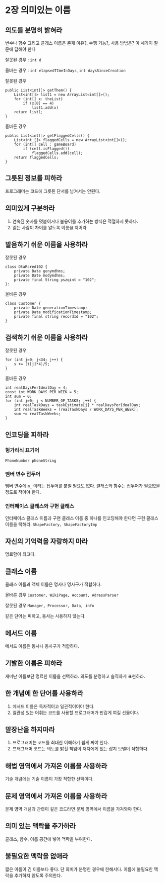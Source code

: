 # 2장 의미있는 이름

## 의도를 분명히 밝혀라

변수나 함수 그리고 클래스 이름은 존재 이유?, 수행 기능?, 사용 방법은? 이 세가지 질문에 답해야 한다

잘못된 경우 : `int d`

올바는 경우 : `int elapsedTImeInDays`, `int daysSinceCreation`

잘못된 경우

```
public List<int[]> getThem() {
    List<int[]> list1 = new ArrayList<int[]>();
    for (int[] x: theList)
        if (x[0] == 4)
            list1.add(x)
    return list1;
}
```

올바른 경우

```
public List<int[]> getFlaggedCells() {
    List<int []> flaggedCells = new ArrayList<int[]>();
    for (int[] cell : gameBoard)
        if (cell.isFlagged())
            flaggedCells.add(cell);
    return flaggedCells;
}
```

## 그릇된 정보를 피하라

프로그래머는 코드에 그릇된 단서를 남겨서는 안된다.

## 의미있게 구분하라

1. 연속된 숫자를 덧붙이거나 불용어를 추가하는 방식은 적절하지 못하다.
2. 읽는 사람이 차이를 알도록 이름을 지어라

## 발음하기 쉬운 이름을 사용하라

잘못된 경우

```
class DtaRcred102 {
    private Date genymdhms;
    private Date modymdhms;
    private final String pszqint = "102";
}:
```

올바른 경우

```
class Customer {
    private Date generationTimestamp;
    private Date modificationTimestamp;
    private final string recordId = "102";
}
```

## 검색하기 쉬운 이름을 사용하라

잘못된 경우

```
for (int j=0; j<34; j++) {
    s += (t[j]*4)/5;
}
```

올바른 경우

```
int realDaysPerIdealDay = 4;
const int WORK_DAYS_PER_WEEK = 5;
int sum = 0;
for (int j=0; j < NUMBER_OF_TASKS; j++) {
    int realTaskDays = taskEstimate[j] * realDaysPerIdealDay;
    int realTaskWeeks = (realTaskDays / WORK_DAYS_PER_WEEK);
    sum += realTaskWeeks;
}
```

## 인코딩을 피하라

### 헝가리식 표기어

`PhoneNumber phoneString`

### 멤버 변수 접두어

멤버 면수에 `m_` 이라는 접두어를 붙일 필요도 없다.
클래스와 함수는 접두어가 필요없을 정도로 작아야 한다.

### 인터페이스 클래스와 구현 클래스

인터페이스 클래스 이름과 구현 클래스 이름 중 하나를 인코딩해야 한다면 구현 클래스 이름을 택해라.
`ShapeFactory, ShapeFactoryImp`

## 자신의 기억력을 자랑하지 마라

명료함이 최고다.

## 클래스 이름

클래스 이름과 객체 이름은 명사나 명사구가 적합하다.

올바른 경우
`Customer, WikiPage, Account, AdressParser`

잘못된 경우
`Manager, Processor, Data, info`

같은 단어는 피하고, 동사는 사용하지 않는다.

## 메서드 이름

메서드 이름은 동사나 동사구가 적합하다.

## 기발한 이름은 피하라

재미난 이름보단 명료한 이름을 선택하라.
의도를 분명하고 솔직하게 표현하라.

## 한 개념에 한 단어를 사용하라

1. 메서드 이름은 독자적이고 일관적이어야 한다.
2. 일관성 있는 어휘는 코드를 사용할 프로그래머가 반갑게 여길 선물이다.

## 말장난을 하지마라

1. 프로그래머는 코드를 최대한 이해하기 쉽게 짜야 한다.
2. 프래그래머 코드는 의도를 밝힐 책임이 저자에게 있는 잡지 모델이 적합하다.

## 해법 영역에서 가져온 이름을 사용하라

기술 개념에는 기술 이름이 가장 적합한 선택이다.

## 문제 영역에서 가져온 이름을 사용하라

문제 영역 개념과 관련이 깊은 코드라면 문제 영역에서 이름을 가져와야 한다.

## 의미 있는 맥락을 추가하라

클래스, 함수, 이름 공간에 넣어 맥락을 부여한다.

## 불필요한 맥락을 없애라

짧은 이름이 긴 이름보다 좋다. 단 의미가 분명한 경우에 한해서다.
이름에 불필요한 맥락을 추가하지 않도록 주의한다.
